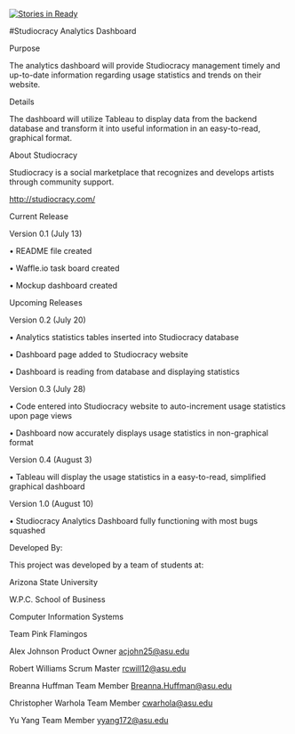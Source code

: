 [![Stories in Ready](https://badge.waffle.io/asu-cis440-summer/studiocracy-analytics-hjwwy.png?label=ready&title=Ready)](https://waffle.io/asu-cis440-summer/studiocracy-analytics-hjwwy)

#Studiocracy Analytics Dashboard

Purpose

The analytics dashboard will provide Studiocracy management timely and up-to-date information regarding usage statistics and trends on their website. 


Details

The dashboard will utilize Tableau to display data from the backend database and transform it into useful information in an easy-to-read, graphical format. 


About Studiocracy

Studiocracy is a social marketplace that recognizes and develops artists through community support.

http://studiocracy.com/


Current Release

Version 0.1 (July 13)

  •	README file created

  •	Waffle.io task board created

  •	Mockup dashboard created


Upcoming Releases

Version 0.2 (July 20)

  •	Analytics statistics tables inserted into Studiocracy database

  •	Dashboard page added to Studiocracy website

  •	Dashboard is reading from database and displaying statistics

Version 0.3 (July 28)

  •	Code entered into Studiocracy website to auto-increment usage statistics upon page views

  •	Dashboard now accurately displays usage statistics in non-graphical format

Version 0.4 (August 3)

  •	Tableau will display the usage statistics in a easy-to-read, simplified graphical dashboard
  
Version 1.0 (August 10)

  •	Studiocracy Analytics Dashboard fully functioning with most bugs squashed


Developed By:

This project was developed by a team of students at:

Arizona State University

W.P.C. School of Business

Computer Information Systems


Team Pink Flamingos

Alex Johnson		          Product Owner		  acjohn25@asu.edu

Robert Williams		        Scrum Master		  rcwill12@asu.edu

Breanna Huffman	          Team Member		    Breanna.Huffman@asu.edu

Christopher Warhola       Team Member 		  cwarhola@asu.edu	

Yu Yang	                  Team Member		    yyang172@asu.edu


